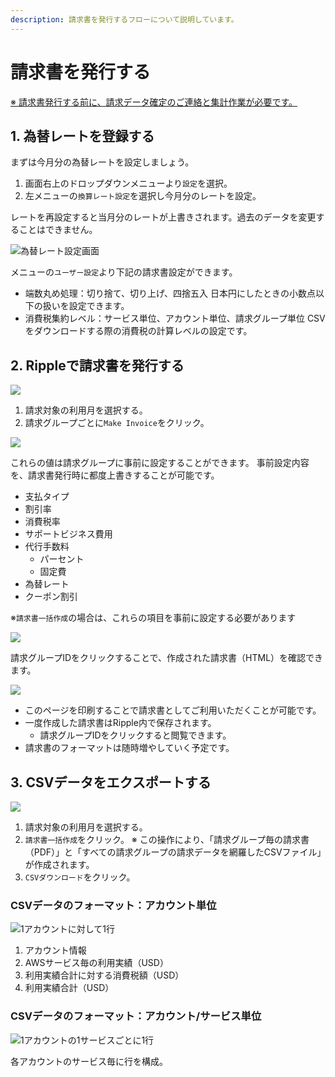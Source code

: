 ```yaml
---
description: 請求書を発行するフローについて説明しています。
---
```


# 請求書を発行する

[※ 請求書発行する前に、請求データ確定のご連絡と集計作業が必要です。](https://docs.mobingi.com/~/drafts/-LI4AaN4Frv--_hbAXgG/primary/v/ripple/mobingi-ripple/mobingi-ripple-gai-yao#dashboard)

## 1. 為替レートを登録する

まずは今月分の為替レートを設定しましょう。

1. 画面右上のドロップダウンメニューより`設定`を選択。
2. 左メニューの`換算レート設定`を選択し今月分のレートを設定。

レートを再設定すると当月分のレートが上書きされます。過去のデータを変更することはできません。

![&#x70BA;&#x66FF;&#x30EC;&#x30FC;&#x30C8;&#x8A2D;&#x5B9A;&#x753B;&#x9762;](../.gitbook/assets/snip20180723_8.png)

メニューの`ユーザー設定`より下記の請求書設定ができます。

* 端数丸め処理：切り捨て、切り上げ、四捨五入 日本円にしたときの小数点以下の扱いを設定できます。 
* 消費税集約レベル：サービス単位、アカウント単位、請求グループ単位 CSVをダウンロードする際の消費税の計算レベルの設定です。 

## 2. Rippleで請求書を発行する

![](../.gitbook/assets/dashboard.png)

1. 請求対象の利用月を選択する。
2. 請求グループごとに`Make Invoice`をクリック。

![](../.gitbook/assets/discount_detail.png)

これらの値は請求グループに事前に設定することができます。 事前設定内容を、請求書発行時に都度上書きすることが可能です。

* 支払タイプ
* 割引率
* 消費税率
* サポートビジネス費用
* 代行手数料
  * パーセント
  * 固定費
* 為替レート
* クーポン割引

※`請求書一括作成`の場合は、これらの項目を事前に設定する必要があります

![](../.gitbook/assets/click_invoice.png)

請求グループIDをクリックすることで、作成された請求書（HTML）を確認できます。

![](../.gitbook/assets/invoices.png)

* このページを印刷することで請求書としてご利用いただくことが可能です。
* 一度作成した請求書はRipple内で保存されます。
  * 請求グループIDをクリックすると閲覧できます。
* 請求書のフォーマットは随時増やしていく予定です。

## 3. CSVデータをエクスポートする

![](../.gitbook/assets/csv_invoice.png)

1. 請求対象の利用月を選択する。
2. `請求書一括作成`をクリック。 ※ この操作により、「請求グループ毎の請求書（PDF）」と「すべての請求グループの請求データを網羅したCSVファイル」が作成されます。
3. `CSVダウンロード`をクリック。

### CSVデータのフォーマット：アカウント単位

![1&#x30A2;&#x30AB;&#x30A6;&#x30F3;&#x30C8;&#x306B;&#x5BFE;&#x3057;&#x3066;1&#x884C;](../.gitbook/assets/csv_account.png)

1. アカウント情報
2. AWSサービス毎の利用実績（USD）
3. 利用実績合計に対する消費税額（USD）
4. 利用実績合計（USD）

### CSVデータのフォーマット：アカウント/サービス単位

![1&#x30A2;&#x30AB;&#x30A6;&#x30F3;&#x30C8;&#x306E;1&#x30B5;&#x30FC;&#x30D3;&#x30B9;&#x3054;&#x3068;&#x306B;1&#x884C;](../.gitbook/assets/csv_service.png)

各アカウントのサービス毎に行を構成。

##  

